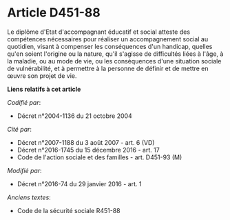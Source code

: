 # Article D451-88

Le diplôme d'Etat d'accompagnant éducatif et social atteste des compétences nécessaires pour réaliser un accompagnement
social au quotidien, visant à compenser les conséquences d'un handicap, quelles qu'en soient l'origine ou la nature, qu'il
s'agisse de difficultés liées à l'âge, à la maladie, ou au mode de vie, ou les conséquences d'une situation sociale de
vulnérabilité, et à permettre à la personne de définir et de mettre en œuvre son projet de vie.

**Liens relatifs à cet article**

_Codifié par_:

  - Décret n°2004-1136 du 21 octobre 2004

_Cité par_:

  - Décret n°2007-1188 du 3 août 2007 - art. 6 (VD)
  - Décret n°2016-1745 du 15 décembre 2016 - art. 17
  - Code de l'action sociale et des familles - art. D451-93 (M)

_Modifié par_:

  - Décret n°2016-74 du 29 janvier 2016 - art. 1

_Anciens textes_:

  - Code de la sécurité sociale R451-88
